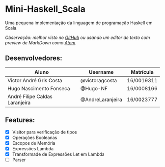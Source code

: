 # Mini-Haskell_Scala
Uma pequena implementação da linguagem de programação Haskell em Scala.


*Observação: melhor visto no [GitHub](https://github.com/victoragcosta/Mini-Haskell_Scala) ou usando um editor de texto com preview de MarkDown como [Atom](https://atom.io/).*

## Desenvolvedores:
Aluno | Username | Matrícula
------|----------|----------
Victor André Gris Costa | @victoragcosta | 16/0019311
Hugo Nascimento Fonseca | @Hugo-NF | 16/0008166
André Filipe Caldas Laranjeira | @AndreLaranjeira | 16/0023777

## Features:
* [x] Visitor para verificação de tipos
* [x] Operações Booleanas
* [x] Escopos de Memória
* [x] Expressões Lambda
* [x] Transformade de Expressões Let em Lambda
* [ ] Parser
